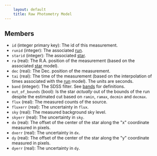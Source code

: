 ```yaml
---
    layout: default
    title: Raw Photometry Model
---
```


Members
-------

* `id` (integer primary key): The id of this measurement.
* `runid` (integer): The associated [run](/models/runs).
* `starid` (integer): The associated [star](/models/stars).
* `ra` (real): The R.A. position of the measurement (based on the associated
  [star](/models/stars) model).
* `dec` (real): The Dec. position of the measurement.
* `tai` (real): The time of the measurement (based on the interpolation of
  times associated with the [run](/models/runs) model). The units are seconds.
* `band` (integer): The SDSS filter. See [bands](/bands.html) for definitions.
* `out_of_bounds` (bool): Is the star _actually_ out of the bounds of the
  run despite the estimated cut based on `ramin`, `ramax`, `decmin` and
  `decmax`.
* `flux` (real): The measured counts of the source.
* `fluxerr` (real): The uncertainty in `flux`.
* `sky` (real): The measured background sky level.
* `skyerr` (real): The uncertainty in `sky`.
* `dx` (real): The offset of the center of the star along the "x" coordinate
  measured in pixels.
* `dxerr` (real): The uncertainty in `dx`.
* `dy` (real): The offset of the center of the star along the "y" coordinate
  measured in pixels.
* `dyerr` (real): The uncertainty in `dy`.
